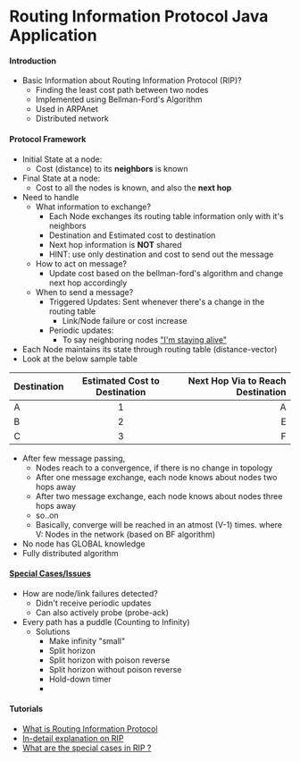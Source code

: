 # Routing Information Protocol Java Application

#### Introduction

* Basic Information about Routing Information Protocol (RIP)? 
    * Finding the least cost path between two nodes
    * Implemented using Bellman-Ford's Algorithm
    * Used in ARPAnet
    * Distributed network
#### Protocol Framework
* Initial State at a node: 
    * Cost (distance) to its **neighbors** is known
* Final State at a node: 
    * Cost to all the nodes is known, and also the **next hop**
* Need to handle
    * What information to exchange? 
        * Each Node exchanges its routing table information only with it's neighbors
        * Destination and Estimated cost to destination
        * Next hop information is **NOT** shared
        * HINT: use only destination and cost to send out the message
    * How to act on message? 
        * Update cost based on the bellman-ford's algorithm and change next hop accordingly
    * When to send a message?
        * Triggered Updates: Sent whenever there's a change in the routing table
            * Link/Node failure or cost increase
        * Periodic updates: 
            * To say neighboring nodes ["I'm staying alive"](https://www.youtube.com/watch?v=I_izvAbhExY)
* Each Node maintains its state through routing table (distance-vector)
* Look at the below sample table

| Destination        | Estimated Cost to Destination           | Next Hop Via to Reach Destination |
| ------------- |:-------------:| -----:|
| A     | 1 | A |
| B     | 2      |   E |
| C | 3      |    F |

* After few message passing, 
    * Nodes reach to a convergence, if there is no change in topology
    * After one message exchange, each node knows about nodes two hops away
    * After two message exchange, each node knows about nodes three hops away
    * so..on
    * Basically, converge will be reached in an atmost (V-1) times. where V: Nodes in the network (based on BF algorithm)
* No node has GLOBAL knowledge
* Fully distributed algorithm

#### [Special Cases/Issues](https://www.youtube.com/watch?v=wDV0Nhs3_hE)
* How are node/link failures detected? 
    * Didn't receive periodic updates
    * Can also actively probe (probe-ack)
* Every path has a puddle (Counting to Infinity)
    * Solutions
        * Make infinity "small"
        * Split horizon
        * Split horizon with poison reverse
        * Split horizon without poison reverse
        * Hold-down timer
        * 
    
    
    
#### Tutorials
* [What is Routing Information Protocol](https://www.youtube.com/watch?v=dmS1t2twFrI)
* [In-detail explanation on RIP](https://www.youtube.com/watch?v=-AyHRhaw4Ao)
* [What are the special cases in RIP ?](https://www.youtube.com/watch?v=wDV0Nhs3_hE)
